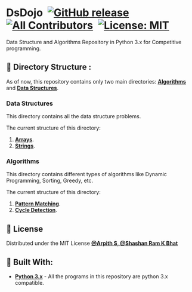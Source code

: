 # DsDojo &nbsp;[![GitHub release](https://img.shields.io/badge/Release-v1.0-green.svg?&colorA=024a70&?&colorB=0779b5)](https://github.com/Arpith-kumar/DsDojo)&nbsp; [![All Contributors](https://img.shields.io/badge/all_contributors-2-orange.svg?style=flat-square)](https://github.com/Arpith-kumar/DsDojo/graphs/contributors)&nbsp; [![License: MIT](https://img.shields.io/badge/License-MIT-yellow.svg)](https://github.com/Arpith-kumar/DsDojo/blob/master/LICENSE.md)


Data Structure and Algorithms Repository in Python 3.x for Competitive programming.

## :open_file_folder: Directory Structure :
As of now, this repository contains only two main directories: [**Algorithms**](Algorithms) and
[**Data Structures**](Data_Structures).

### Data Structures

This directory contains all the data structure problems.

The current structure of this directory:
1. [**Arrays**](Data_Structures/Arrays).
2. [**Strings**](Data_Structures/Strings).

### Algorithms

This directory contains different types of algorithms like Dynamic Programming, Sorting, Greedy, etc.

The current structure of this directory:
1. [**Pattern Matching**](Algorithms/Pattern_Matching).
2. [**Cycle Detection**](Algorithms/Cycle_Detection).

## :page_with_curl: License

Distributed under the MIT License [**@Arpith S,  @Shashan Ram K Bhat**](LICENSE.md)

## :nut_and_bolt: Built With:

* [**Python 3.x**](https://www.python.org/) - All the programs in this repository are python 3.x compatible.
